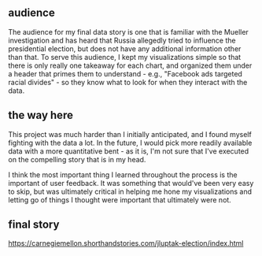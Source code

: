 ## audience

The audience for my final data story is one that is familiar with the Mueller investigation and has heard that Russia allegedly tried to influence the presidential election, but does not have any additional information other than that. To serve this audience, I kept my visualizations simple so that there is only really one takeaway for each chart, and organized them under a header that primes them to understand - e.g., "Facebook ads targeted racial divides" - so they know what to look for when they interact with the data.

## the way here

This project was much harder than I initially anticipated, and I found myself fighting with the data a lot. In the future, I would pick more readily available data with a more quantitative bent - as it is, I'm not sure that I've executed on the compelling story that is in my head.

I think the most important thing I learned throughout the process is the important of user feedback. It was something that would've been very easy to skip, but was ultimately critical in helping me hone my visualizations and letting go of things I thought were important that ultimately were not.

## final story
https://carnegiemellon.shorthandstories.com/jluptak-election/index.html
